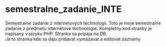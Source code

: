 # semestralne_zadanie_INTE
Semestralne zadanie z internetovych technologii.
Toto je moje semestralne zadanie z predmetu internetove technologie.
Kompletny kod stranky je napisany v jazyku PHP. Stranka sa pripaja na DB.  
Je to stranka kde sa daju pridavat vymazavat a editovat zaznamy
